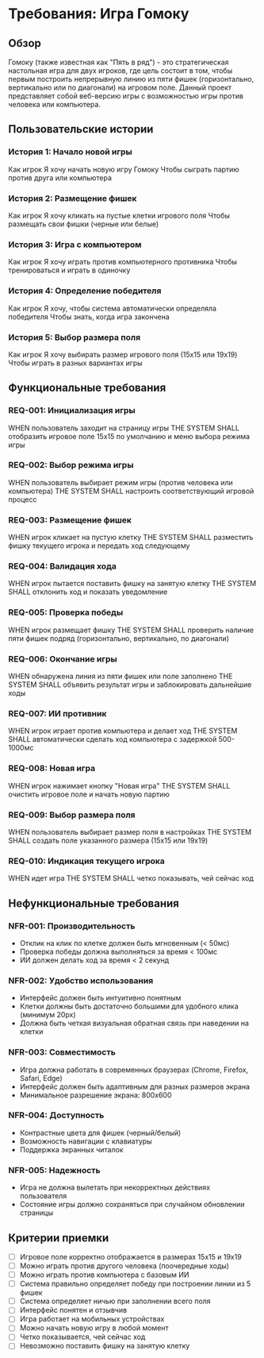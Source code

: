 # Требования: Игра Гомоку

## Обзор

Гомоку (также известная как "Пять в ряд") - это стратегическая настольная игра для двух игроков, где цель состоит в том, чтобы первым построить непрерывную линию из пяти фишек (горизонтально, вертикально или по диагонали) на игровом поле. Данный проект представляет собой веб-версию игры с возможностью игры против человека или компьютера.

## Пользовательские истории

### История 1: Начало новой игры
Как игрок
Я хочу начать новую игру Гомоку
Чтобы сыграть партию против друга или компьютера

### История 2: Размещение фишек
Как игрок
Я хочу кликать на пустые клетки игрового поля
Чтобы размещать свои фишки (черные или белые)

### История 3: Игра с компьютером
Как игрок
Я хочу играть против компьютерного противника
Чтобы тренироваться и играть в одиночку

### История 4: Определение победителя
Как игрок
Я хочу, чтобы система автоматически определяла победителя
Чтобы знать, когда игра закончена

### История 5: Выбор размера поля
Как игрок
Я хочу выбирать размер игрового поля (15x15 или 19x19)
Чтобы играть в разных вариантах игры

## Функциональные требования

### REQ-001: Инициализация игры
WHEN пользователь заходит на страницу игры
THE SYSTEM SHALL отобразить игровое поле 15x15 по умолчанию и меню выбора режима игры

### REQ-002: Выбор режима игры
WHEN пользователь выбирает режим игры (против человека или компьютера)
THE SYSTEM SHALL настроить соответствующий игровой процесс

### REQ-003: Размещение фишек
WHEN игрок кликает на пустую клетку
THE SYSTEM SHALL разместить фишку текущего игрока и передать ход следующему

### REQ-004: Валидация хода
WHEN игрок пытается поставить фишку на занятую клетку
THE SYSTEM SHALL отклонить ход и показать уведомление

### REQ-005: Проверка победы
WHEN игрок размещает фишку
THE SYSTEM SHALL проверить наличие пяти фишек подряд (горизонтально, вертикально, по диагонали)

### REQ-006: Окончание игры
WHEN обнаружена линия из пяти фишек или поле заполнено
THE SYSTEM SHALL объявить результат игры и заблокировать дальнейшие ходы

### REQ-007: ИИ противник
WHEN игрок играет против компьютера и делает ход
THE SYSTEM SHALL автоматически сделать ход компьютера с задержкой 500-1000мс

### REQ-008: Новая игра
WHEN игрок нажимает кнопку "Новая игра"
THE SYSTEM SHALL очистить игровое поле и начать новую партию

### REQ-009: Выбор размера поля
WHEN пользователь выбирает размер поля в настройках
THE SYSTEM SHALL создать поле указанного размера (15x15 или 19x19)

### REQ-010: Индикация текущего игрока
WHEN идет игра
THE SYSTEM SHALL четко показывать, чей сейчас ход

## Нефункциональные требования

### NFR-001: Производительность
- Отклик на клик по клетке должен быть мгновенным (< 50мс)
- Проверка победы должна выполняться за время < 100мс
- ИИ должен делать ход за время < 2 секунд

### NFR-002: Удобство использования
- Интерфейс должен быть интуитивно понятным
- Клетки должны быть достаточно большими для удобного клика (минимум 20px)
- Должна быть четкая визуальная обратная связь при наведении на клетки

### NFR-003: Совместимость
- Игра должна работать в современных браузерах (Chrome, Firefox, Safari, Edge)
- Интерфейс должен быть адаптивным для разных размеров экрана
- Минимальное разрешение экрана: 800x600

### NFR-004: Доступность
- Контрастные цвета для фишек (черный/белый)
- Возможность навигации с клавиатуры
- Поддержка экранных читалок

### NFR-005: Надежность
- Игра не должна вылетать при некорректных действиях пользователя
- Состояние игры должно сохраняться при случайном обновлении страницы

## Критерии приемки

- [ ] Игровое поле корректно отображается в размерах 15x15 и 19x19
- [ ] Можно играть против другого человека (поочередные ходы)
- [ ] Можно играть против компьютера с базовым ИИ
- [ ] Система правильно определяет победу при построении линии из 5 фишек
- [ ] Система определяет ничью при заполнении всего поля
- [ ] Интерфейс понятен и отзывчив
- [ ] Игра работает на мобильных устройствах
- [ ] Можно начать новую игру в любой момент
- [ ] Четко показывается, чей сейчас ход
- [ ] Невозможно поставить фишку на занятую клетку
